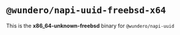 # `@wundero/napi-uuid-freebsd-x64`

This is the **x86_64-unknown-freebsd** binary for `@wundero/napi-uuid`
